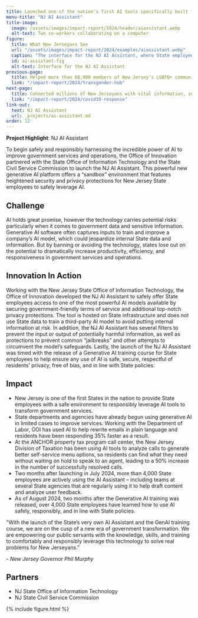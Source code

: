 ```yaml
---
title: Launched one of the nation’s first AI tools specifically built for State employees
menu-title: "NJ AI Assistant"
title-image:
  image: /assets/images/impact-report/2024/header/aiassistant.webp
  alt-text: Two co-workers collaborating on a computer
figure:
  title: What New Jerseyans See
  url: "/assets/images/impact-report/2024/examples/aiassistant.webp"
  caption: "The interface for the NJ AI Assistant, where State employees can interact with the powerful AI tool and enter prompts, documents, and other information in a safe, sandbox environment."
  id: ai-assistant-fig
  alt-text: Interface for the NJ AI Assistant
previous-page:
  title: Helped more than 68,000 members of New Jersey’s LGBTQ+ community access critical information and services
  link: "/impact-report/2024/transgender-hub"
next-page:
  title: Connected millions of New Jerseyans with vital information, services, and programs
  link: "/impact-report/2024/covid19-response"
link-out:
  text: NJ AI Assistant
  url: _projects/ai-assistant.md
order: 12
---
```


<div class="usa-alert usa-alert--info usa-alert--no-icon">
    <div class="usa-alert__body">
        <p class="usa-alert__text">
            <strong> Project Highlight</strong>: NJ AI Assistant
        </p>
    </div>
</div>

To begin safely and responsibly harnessing the incredible power of AI to improve government services and operations, the Office of Innovation partnered with the State Office of Information Technology and the State Civil Service Commission to launch the NJ AI Assistant. This powerful new generative AI platform offers a “sandbox” environment that features heightened security and privacy protections for New Jersey State employees to safely leverage AI.

## Challenge

AI holds great promise, however the technology carries potential risks particularly when it comes to government data and sensitive information. Generative AI software often captures inputs to train and improve a company’s AI model, which could jeopardize internal State data and information. But by banning or avoiding the technology, states lose out on the potential to dramatically increase productivity, efficiency, and responsiveness in government services and operations.

## Innovation In Action

Working with the New Jersey State Office of Information Technology, the Office of Innovation developed the NJ AI Assistant to safely offer State employees access to one of the most powerful AI models available by securing government-friendly terms of service and additional top-notch privacy protections. The tool is hosted on State infrastructure and does not use State data to train a third-party AI model to avoid putting internal information at risk. In addition, the NJ AI Assistant has several filters to prevent the input or output of potentially harmful information, as well as protections to prevent common “jailbreaks” and other attempts to circumvent the model’s safeguards. Lastly, the launch of the NJ AI Assistant was timed with the release of a Generative AI training course for State employees to help ensure any use of AI is safe, secure, respectful of residents’ privacy, free of bias, and in line with State policies.

## Impact

- New Jersey is one of the first States in the nation to provide State employees with a safe environment to responsibly leverage AI tools to transform government services.
- State departments and agencies have already begun using generative AI in limited cases to improve services. Working with the Department of Labor, OOI has used AI to help rewrite emails in plain language and residents have been responding 35% faster as a result.
- At the ANCHOR property tax program call center, the New Jersey Division of Taxation has been using AI tools to analyze calls to generate better self-service menu options, so residents can find what they need without waiting on hold to speak to an agent, leading to a 50% increase in the number of successfully resolved calls.
- Two months after launching in July 2024, more than 4,000 State employees are actively using the AI Assistant – including teams at several State agencies that are regularly using it to help draft content and analyze user feedback.
- As of August 2024, two months after the Generative AI training was released, over 4,000 State employees have learned how to use AI safely, responsibly, and in line with State policies.

<div class="usa-alert usa-alert--info usa-alert--no-icon">
  <div class="usa-alert__body">
    <p class="usa-alert__text">
      "With the launch of the State’s very own AI Assistant and the GenAI training course, we are on the cusp of a new era of government transformation. We are empowering our public servants with the knowledge, skills, and training to comfortably and responsibly leverage this technology to solve real problems for New Jerseyans."
    </p>
    <p>
    - <em>New Jersey Governor Phil Murphy</em>
    </p>
  </div>
</div>

## Partners

- NJ State Office of Information Technology
- NJ State Civil Service Commission

{% include figure.html %}
